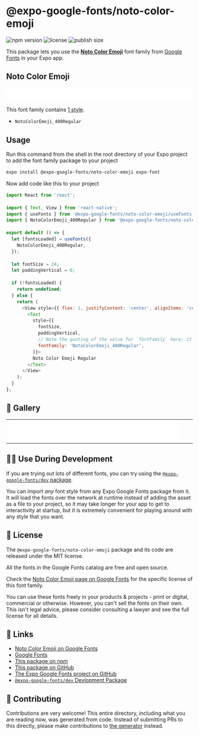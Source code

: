 # @expo-google-fonts/noto-color-emoji

![npm version](https://flat.badgen.net/npm/v/@expo-google-fonts/noto-color-emoji)
![license](https://flat.badgen.net/github/license/expo/google-fonts)
![publish size](https://flat.badgen.net/packagephobia/install/@expo-google-fonts/noto-color-emoji)

This package lets you use the [**Noto Color Emoji**](https://fonts.google.com/specimen/Noto+Color+Emoji) font family from [Google Fonts](https://fonts.google.com/) in your Expo app.

## Noto Color Emoji

![Noto Color Emoji](./font-family.png)

This font family contains [1 style](#-gallery).

- `NotoColorEmoji_400Regular`

## Usage

Run this command from the shell in the root directory of your Expo project to add the font family package to your project
```sh
expo install @expo-google-fonts/noto-color-emoji expo-font
```

Now add code like this to your project
```js
import React from 'react';

import { Text, View } from 'react-native';
import { useFonts } from '@expo-google-fonts/noto-color-emoji/useFonts';
import { NotoColorEmoji_400Regular } from '@expo-google-fonts/noto-color-emoji/400Regular';

export default () => {
  let [fontsLoaded] = useFonts({
    NotoColorEmoji_400Regular,
  });

  let fontSize = 24;
  let paddingVertical = 6;

  if (!fontsLoaded) {
    return undefined;
  } else {
    return (
      <View style={{ flex: 1, justifyContent: 'center', alignItems: 'center' }}>
        <Text
          style={{
            fontSize,
            paddingVertical,
            // Note the quoting of the value for `fontFamily` here; it expects a string!
            fontFamily: 'NotoColorEmoji_400Regular',
          }}>
          Noto Color Emoji Regular
        </Text>
      </View>
    );
  }
};

```

## 🔡 Gallery


||||
|-|-|-|
|![NotoColorEmoji_400Regular](.//400Regular/NotoColorEmoji_400Regular.ttf.png)||||


## 👩‍💻 Use During Development

If you are trying out lots of different fonts, you can try using the [`@expo-google-fonts/dev` package](https://github.com/freeboub/google-fonts/tree/master/font-packages/dev#readme).

You can import *any* font style from any Expo Google Fonts package from it. It will load the fonts
over the network at runtime instead of adding the asset as a file to your project, so it may take longer
for your app to get to interactivity at startup, but it is extremely convenient
for playing around with any style that you want.

## 📖 License

The `@expo-google-fonts/noto-color-emoji` package and its code are released under the MIT license.

All the fonts in the Google Fonts catalog are free and open source.

Check the [Noto Color Emoji page on Google Fonts](https://fonts.google.com/specimen/Noto+Color+Emoji) for the specific license of this font family.

You can use these fonts freely in your products & projects - print or digital, commercial or otherwise. However, you can't sell the fonts on their own. This isn't legal advice, please consider consulting a lawyer and see the full license for all details.

## 🔗 Links

- [Noto Color Emoji on Google Fonts](https://fonts.google.com/specimen/Noto+Color+Emoji)
- [Google Fonts](https://fonts.google.com/)
- [This package on npm](https://www.npmjs.com/package/@expo-google-fonts/noto-color-emoji)
- [This package on GitHub](https://github.com/freeboub/google-fonts/tree/master/font-packages/noto-color-emoji)
- [The Expo Google Fonts project on GitHub](https://github.com/freeboub/google-fonts)
- [`@expo-google-fonts/dev` Devlopment Package](https://github.com/freeboub/google-fonts/tree/master/font-packages/dev)

## 🤝 Contributing

Contributions are very welcome! This entire directory, including what you are reading now, was generated from code. Instead of submitting PRs to this directly, please make contributions to [the generator](https://github.com/freeboub/google-fonts/tree/master/packages/generator) instead.
